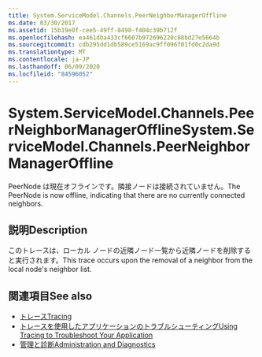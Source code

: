 ```yaml
---
title: System.ServiceModel.Channels.PeerNeighborManagerOffline
ms.date: 03/30/2017
ms.assetid: 15b19e0f-cee5-49ff-8498-f404c39b712f
ms.openlocfilehash: ea461dba433cf6607b972696220c88bd27e5664b
ms.sourcegitcommit: cdb295dd1db589ce5169ac9ff096f01fd0c2da9d
ms.translationtype: MT
ms.contentlocale: ja-JP
ms.lasthandoff: 06/09/2020
ms.locfileid: "84596052"
---
```

# <a name="systemservicemodelchannelspeerneighbormanageroffline"></a><span data-ttu-id="57909-102">System.ServiceModel.Channels.PeerNeighborManagerOffline</span><span class="sxs-lookup"><span data-stu-id="57909-102">System.ServiceModel.Channels.PeerNeighborManagerOffline</span></span>
<span data-ttu-id="57909-103">PeerNode は現在オフラインです。隣接ノードは接続されていません。</span><span class="sxs-lookup"><span data-stu-id="57909-103">The PeerNode is now offline, indicating that there are no currently connected neighbors.</span></span>  
  
## <a name="description"></a><span data-ttu-id="57909-104">説明</span><span class="sxs-lookup"><span data-stu-id="57909-104">Description</span></span>  
 <span data-ttu-id="57909-105">このトレースは、ローカル ノードの近隣ノード一覧から近隣ノードを削除すると実行されます。</span><span class="sxs-lookup"><span data-stu-id="57909-105">This trace occurs upon the removal of a neighbor from the local node's neighbor list.</span></span>  
  
## <a name="see-also"></a><span data-ttu-id="57909-106">関連項目</span><span class="sxs-lookup"><span data-stu-id="57909-106">See also</span></span>

- [<span data-ttu-id="57909-107">トレース</span><span class="sxs-lookup"><span data-stu-id="57909-107">Tracing</span></span>](index.md)
- [<span data-ttu-id="57909-108">トレースを使用したアプリケーションのトラブルシューティング</span><span class="sxs-lookup"><span data-stu-id="57909-108">Using Tracing to Troubleshoot Your Application</span></span>](using-tracing-to-troubleshoot-your-application.md)
- [<span data-ttu-id="57909-109">管理と診断</span><span class="sxs-lookup"><span data-stu-id="57909-109">Administration and Diagnostics</span></span>](../index.md)
